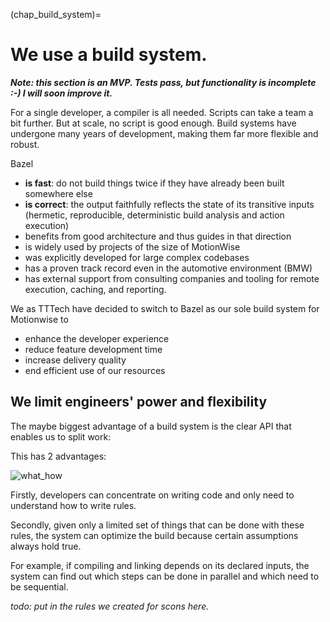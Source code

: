 (chap_build_system)=
# We use a build system.

**_Note: this section is an MVP. Tests pass, but functionality is incomplete :-) I will soon improve it._**

For a single developer, a compiler is all needed. Scripts can take a team a bit further.
But at scale, no script is good enough. Build systems have undergone many years of development, making them far more flexible and robust.

Bazel
- **is fast**: do not build things twice if they have already been built somewhere else
- **is correct**: the output faithfully reflects the state of its transitive inputs (hermetic, reproducible, deterministic build analysis and action execution)
- benefits from good architecture and thus guides in that direction
- is widely used by projects of the size of MotionWise
- was explicitly developed for large complex codebases
- has a proven track record even in the automotive environment (BMW)
- has external support from consulting companies and tooling for remote execution, caching, and reporting.

We as TTTech have decided to switch to Bazel as our sole build system for Motionwise to 
- enhance the developer experience 
- reduce feature development time
- increase delivery quality
- end efficient use of our resources

## We limit engineers' power and flexibility

The maybe biggest advantage of a build system
is the clear API that enables us to split work:
 
This has 2 advantages:

![what_how](img/13/what_how.png)

Firstly, developers can concentrate on writing code and only need to understand how to write rules.

Secondly, given only a limited set of things that can be done with these rules, the system can optimize the build because certain assumptions always hold true.

For example, if compiling and linking depends on its declared inputs,  the system can find out which steps can be done in parallel and which need to be sequential.

*todo: put in the rules we created for scons here.*
